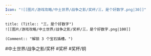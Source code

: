 ```yaml
---
Icon: "![[图片/游戏攻略/中土世界/战争之影/奖杯/三，是个好数字.png|30]]"
---
```

```ad-common-bronze-trophy
title: (Title:: "三，是个好数字")
![[图片/游戏攻略/中土世界/战争之影/奖杯/三，是个好数字.png|100]]

(Comment:: "解锁 3 个宝石插槽。")
```

#中土世界/战争之影/奖杯 #奖杯 #奖杯/铜
